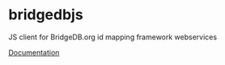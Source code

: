 bridgedbjs
==========

JS client for BridgeDB.org id mapping framework webservices

[Documentation](https://bridgedb.github.io/bridgedbjs/docs/Bridgedb.html)
